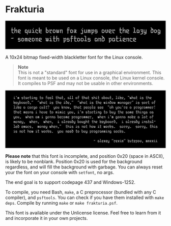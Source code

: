 Frakturia
=========

!["The quick brown fox jumps over the lazy dog" sample of Frakturia](samples/brownfox_2x.png)

A 10x24 bitmap fixed-width blackletter font for the Linux console.

> **Note**  
> This is not a "standard" font for use in a graphical environment. This font is
> meant to be used on a Linux console, _the_ Linux kernel console. It compiles
> to PSF and may not be usable in other environments.

![A long sample of Frakturia](samples/socks.png)

**Please note** that this font is incomplete, and position 0x20 (space in
ASCII), is likely to be nonblank. Position 0x20 is used for the background
regardless, and will fill the background with garbage. You can always reset your
the font on your console with `setfont`, no args.

The end goal is to support codepage 437 and Windows-1252.

To compile, you need Bash, `make`, a C preprocessor (bundled with any C
compiler), and `psftools`. You can check if you have them installed with
`make deps`. Compile by running `make` or `make frakturia.psf`.

This font is available under the Unlicense license. Feel free to learn from it
and incorporate it in your own projects.
